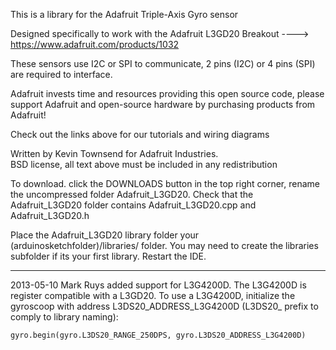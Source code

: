 This is a library for the Adafruit Triple-Axis Gyro sensor

Designed specifically to work with the Adafruit L3GD20 Breakout 
  ----> https://www.adafruit.com/products/1032

These sensors use I2C or SPI to communicate, 2 pins (I2C) or 4 pins (SPI) 
are required to interface.

Adafruit invests time and resources providing this open source code, 
please support Adafruit and open-source hardware by purchasing 
products from Adafruit!

Check out the links above for our tutorials and wiring diagrams 

Written by Kevin Townsend for Adafruit Industries.  
BSD license, all text above must be included in any redistribution

To download. click the DOWNLOADS button in the top right corner, rename the uncompressed folder Adafruit_L3GD20. Check that the Adafruit_L3GD20 folder contains Adafruit_L3GD20.cpp and Adafruit_L3GD20.h

Place the Adafruit_L3GD20 library folder your (arduinosketchfolder)/libraries/ folder. You may need to create the libraries subfolder if its your first library. Restart the IDE.

--------------------------------------------------------------------------------
2013-05-10 Mark Ruys added support for L3G4200D. The L3G4200D is register
compatible with a L3GD20. To use a L3G4200D, initialize the gyroscoop with address L3DS20_ADDRESS_L3G4200D (L3DS20_ prefix to comply to library naming):

    gyro.begin(gyro.L3DS20_RANGE_250DPS, gyro.L3DS20_ADDRESS_L3G4200D)

